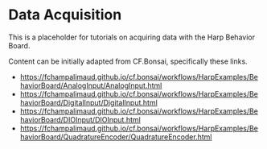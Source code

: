 # Data Acquisition

This is a placeholder for tutorials on acquiring data with the Harp Behavior Board.

Content can be initially adapted from CF.Bonsai, specifically these links.
- https://fchampalimaud.github.io/cf.bonsai/workflows/HarpExamples/BehaviorBoard/AnalogInput/AnalogInput.html
- https://fchampalimaud.github.io/cf.bonsai/workflows/HarpExamples/BehaviorBoard/DigitalInput/DigitalInput.html
- https://fchampalimaud.github.io/cf.bonsai/workflows/HarpExamples/BehaviorBoard/DIOInput/DIOInput.html
- https://fchampalimaud.github.io/cf.bonsai/workflows/HarpExamples/BehaviorBoard/QuadratureEncoder/QuadratureEncoder.html